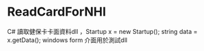 # ReadCardForNHI
C# 讀取健保卡卡面資料dll ，Startup x = new Startup(); string data = x.getData();
windows form 介面用於測試dll
